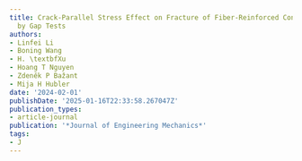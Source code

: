 ```yaml
---
title: Crack-Parallel Stress Effect on Fracture of Fiber-Reinforced Concrete Revealed
  by Gap Tests
authors:
- Linfei Li
- Boning Wang
- H. \textbfXu
- Hoang T Nguyen
- Zdeněk P Bažant
- Mija H Hubler
date: '2024-02-01'
publishDate: '2025-01-16T22:33:58.267047Z'
publication_types:
- article-journal
publication: '*Journal of Engineering Mechanics*'
tags:
- J
---
```

